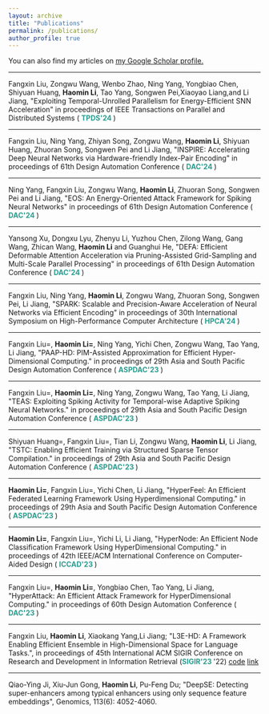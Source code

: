 ```yaml
---
layout: archive
title: "Publications"
permalink: /publications/
author_profile: true
---
```


You can also find my articles on <u><a href="https://scholar.google.com/citations?hl=zh-CN&user=635o82sAAAAJ">my Google Scholar profile</a>.</u>

--------


Fangxin Liu, Zongwu Wang, Wenbo Zhao, Ning Yang, Yongbiao Chen, Shiyuan Huang, **Haomin Li**, Tao Yang, Songwen Pei,Xiaoyao Liang,and Li Jiang, "Exploiting Temporal-Unrolled Parallelism for Energy-Efficient SNN Acceleration"
in proceedings of IEEE Transactions on Parallel and Distributed Systems ( <b><font color="#2a9d8f">TPDS'24 </font></b> )

--------

Fangxin Liu, Ning Yang, Zhiyan Song, Zongwu Wang, **Haomin Li**, Shiyuan Huang, Zhuoran Song, Songwen Pei and Li Jiang, "INSPIRE: Accelerating Deep Neural Networks via Hardware-friendly Index-Pair Encoding"
in proceedings of 61th Design Automation Conference ( <b><font color="#2a9d8f">DAC'24 </font></b> )

--------

Ning Yang, Fangxin Liu, Zongwu Wang, **Haomin Li**, Zhuoran Song, Songwen Pei and Li Jiang, "EOS: An Energy-Oriented Attack Framework for Spiking Neural Networks"
in proceedings of 61th Design Automation Conference ( <b><font color="#2a9d8f">DAC'24 </font></b> )

--------

Yansong Xu, Dongxu Lyu, Zhenyu Li, Yuzhou Chen, Zilong Wang, Gang Wang, Zhican Wang, **Haomin Li** and Guanghui He, "DEFA: Efficient Deformable Attention Acceleration via Pruning-Assisted Grid-Sampling and Multi-Scale Parallel Processing"
in proceedings of 61th Design Automation Conference ( <b><font color="#2a9d8f">DAC'24 </font></b> )

--------

Fangxin Liu, Ning Yang, **Haomin Li**, Zongwu Wang, Zhuoran Song, Songwen Pei, Li Jiang, "SPARK: Scalable and Precision-Aware Acceleration of Neural Networks via Efficient Encoding"
in proceedings of 30th International Symposium on High-Performance Computer Architecture ( <b><font color="#2a9d8f">HPCA'24 </font></b> )

--------

Fangxin Liu=, **Haomin Li=**, Ning Yang, Yichi Chen, Zongwu Wang, Tao Yang, Li Jiang, "PAAP-HD: PIM-Assisted Approximation for Efficient Hyper-Dimensional Computing."
in proceedings of 29th Asia and South Pacific Design Automation Conference ( <b><font color="#2a9d8f">ASPDAC'23 </font></b> )

--------

Fangxin Liu=, **Haomin Li=**, Ning Yang, Zongwu Wang, Tao Yang, Li Jiang, "TEAS: Exploiting Spiking Activity for Temporal-wise Adaptive Spiking Neural Networks."
in proceedings of 29th Asia and South Pacific Design Automation Conference ( <b><font color="#2a9d8f">ASPDAC'23 </font></b> )

--------

Shiyuan Huang=, Fangxin Liu=, Tian Li, Zongwu Wang, **Haomin Li**, Li Jiang, "TSTC: Enabling Efficient Training via Structured Sparse Tensor Compilation."
in proceedings of 29th Asia and South Pacific Design Automation Conference ( <b><font color="#2a9d8f">ASPDAC'23 </font></b> )

--------

**Haomin Li=**, Fangxin Liu=, Yichi Chen, Li Jiang, "HyperFeel: An Efficient Federated Learning Framework Using Hyperdimensional Computing."
in proceedings of 29th Asia and South Pacific Design Automation Conference ( <b><font color="#2a9d8f">ASPDAC'23 </font></b> )

--------

**Haomin Li=**, Fangxin Liu=, Yichi Li, Li Jiang, "HyperNode: An Efficient Node Classification Framework Using HyperDimensional Computing."
in proceedings of 42th IEEE/ACM International Conference on Computer-Aided Design ( <b><font color="#2a9d8f">ICCAD'23 </font></b> )

--------

Fangxin Liu=, **Haomin Li=**, Yongbiao Chen, Tao Yang, Li Jiang, "HyperAttack: An Efficient Attack Framework for HyperDimensional Computing."
in proceedings of 60th Design Automation Conference ( <b><font color="#2a9d8f">DAC'23 </font></b> )

--------
Fangxin Liu, **Haomin Li**, Xiaokang Yang,Li Jiang; "L3E-HD: A Framework Enabling Efficient Ensemble in High-Dimensional Space for Language Tasks.",
in proceedings of 45th International ACM SIGIR Conference on Research and Development in Information Retrieval (<b><font color="#2a9d8f">SIGIR'23 </font></b>'22)
[code](https://github.com/MXHX7199/SIGIR22-EnsembleHDC)
[link](https://dl.acm.org/doi/abs/10.1145/3477495.3531761)


--------
Qiao-Ying Ji, Xiu-Jun Gong, **Haomin Li**, Pu-Feng Du; "DeepSE: Detecting super-enhancers among typical enhancers using only sequence feature embeddings", Genomics, 113(6): 4052-4060.

<!-- {% for post in site.publications reversed %}
  {% include archive-single.html %}
{% endfor %} -->

